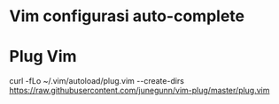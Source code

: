 # Vim configurasi auto-complete

# Plug Vim

curl -fLo ~/.vim/autoload/plug.vim --create-dirs \
    https://raw.githubusercontent.com/junegunn/vim-plug/master/plug.vim
